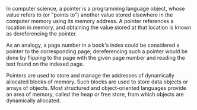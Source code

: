 In computer science, a pointer is a programming language object, whose value refers to (or "points to") another value stored elsewhere in the computer memory using its memory address. A pointer references a location in memory, and obtaining the value stored at that location is known as dereferencing the pointer. 

As an analogy, a page number in a book's index could be considered a pointer to the corresponding page; dereferencing such a pointer would be done by flipping to the page with the given page number and reading the text found on the indexed page.


Pointers are used to store and manage the addresses of dynamically allocated blocks of memory. Such blocks are used to store data objects or arrays of objects. Most structured and object-oriented languages provide an area of memory, called the heap or free store, from which objects are dynamically allocated.